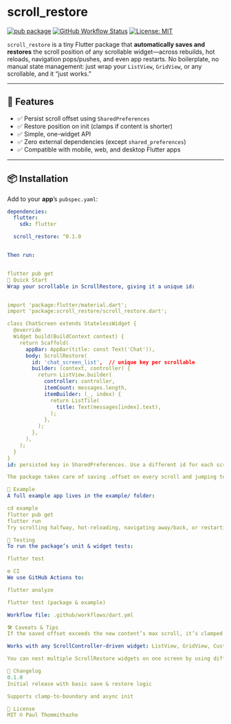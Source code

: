 # scroll_restore

[![pub package](https://img.shields.io/pub/v/scroll_restore.svg)](https://pub.dev/packages/scroll_restore)
[![GitHub Workflow Status](https://img.shields.io/github/actions/workflow/status/thommithazhe/scroll_restore/dart.yml?branch=main)](https://github.com/paul-thommithazhe/scroll-restore/actions)
[![License: MIT](https://img.shields.io/badge/License-MIT-blue.svg)](LICENSE)

`scroll_restore` is a tiny Flutter package that **automatically saves and restores** the scroll position of any scrollable widget—across rebuilds, hot reloads, navigation pops/pushes, and even app restarts. No boilerplate, no manual state management: just wrap your `ListView`, `GridView`, or any scrollable, and it “just works.”

---

## 🎯 Features

- ✅ Persist scroll offset using `SharedPreferences`  
- ✅ Restore position on init (clamps if content is shorter)  
- ✅ Simple, one-widget API  
- ✅ Zero external dependencies (except `shared_preferences`)  
- ✅ Compatible with mobile, web, and desktop Flutter apps

---

## 📦 Installation

Add to your **app**’s `pubspec.yaml`:

```yaml
dependencies:
  flutter:
    sdk: flutter

  scroll_restore: ^0.1.0


Then run:


flutter pub get
🚀 Quick Start
Wrap your scrollable in ScrollRestore, giving it a unique id:


import 'package:flutter/material.dart';
import 'package:scroll_restore/scroll_restore.dart';

class ChatScreen extends StatelessWidget {
  @override
  Widget build(BuildContext context) {
    return Scaffold(
      appBar: AppBar(title: const Text('Chat')),
      body: ScrollRestore(
        id: 'chat_screen_list',  // unique key per scrollable
        builder: (context, controller) {
          return ListView.builder(
            controller: controller,
            itemCount: messages.length,
            itemBuilder: (_, index) {
              return ListTile(
                title: Text(messages[index].text),
              );
            },
          );
        },
      ),
    );
  }
}
id: persisted key in SharedPreferences. Use a different id for each scrollable you want to remember.

The package takes care of saving .offset on every scroll and jumping to it on next build.

📖 Example
A full example app lives in the example/ folder:

cd example
flutter pub get
flutter run
Try scrolling halfway, hot-reloading, navigating away/back, or restarting the app—you’ll stay at the same scroll position!

🧪 Testing
To run the package’s unit & widget tests:

flutter test

⚙️ CI
We use GitHub Actions to:

flutter analyze

flutter test (package & example)

Workflow file: .github/workflows/dart.yml

🛠️ Caveats & Tips
If the saved offset exceeds the new content’s max scroll, it’s clamped to the end.

Works with any ScrollController-driven widget: ListView, GridView, CustomScrollView, etc.

You can nest multiple ScrollRestore widgets on one screen by using different ids.

📜 Changelog
0.1.0
Initial release with basic save & restore logic

Supports clamp-to-boundary and async init

📝 License
MIT © Paul Thommithazhe

